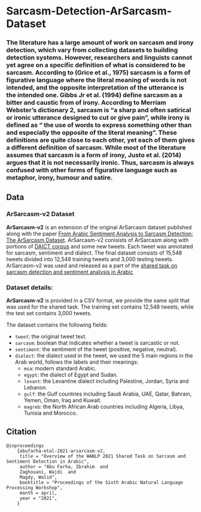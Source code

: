 # Sarcasm-Detection-ArSarcasm-Dataset
### The literature has a large amount of work on sarcasm and irony detection, which vary from collecting datasets to building detection systems. However, researchers and linguists cannot yet agree on a specific definition of what is considered to be sarcasm. According to (Grice et al., 1975) sarcasm is a form of figurative language where the literal meaning of words is not intended, and the opposite interpretation of the utterance is the intended one. Gibbs Jr et al. (1994) define sarcasm as a bitter and caustic from of irony. According to Merriam Webster’s dictionary 2, sarcasm is “a sharp and often satirical or ironic utterance designed to cut or give pain”, while irony is defined as “ the use of words to express something other than and especially the opposite of the literal meaning”. These definitions are quite close to each other, yet each of them gives a different definition of sarcasm. While most of the literature assumes that sarcasm is a form of irony, Justo et al. (2014) argues that it is not necessarily ironic. Thus, sarcasm is always confused with other forms of figurative language such as metaphor, irony, humour and satire.

## Data
### ArSarcasm-v2 Dataset

**ArSarcasm-v2** is an extension of the original ArSarcasm dataset published along with the paper [From Arabic Sentiment Analysis to Sarcasm Detection: The ArSarcasm Dataset](https://www.aclweb.org/anthology/2020.osact-1.5/). ArSarcasm-v2 conisists of ArSarcasm along with portions of [DAICT corpus](https://www.aclweb.org/anthology/2020.lrec-1.768/) and some new tweets. Each tweet was annotated for sarcasm, sentiment and dialect. The final dataset consists of 15,548 tweets divided into 12,548 training tweets and 3,000 testing tweets. ArSarcasm-v2 was used and released as a part of the [shared task on sarcasm detection and sentiment analysis in Arabic](https://sites.google.com/view/ar-sarcasm-sentiment-detection/)

### Dataset details:
**ArSarcasm-v2** is provided in a CSV format, we provide the same split that was used for the shared task. The training set contains 12,548 tweets, while the test set contains 3,000 tweets.

The dataset contains the following fields:
* `tweet`: the original tweet text.
* `sarcasm`: boolean that indicates whether a tweet is sarcastic or not.
* `sentiment`: the sentiment of the tweet (positive, negative, neutral).
* `dialect`: the dialect used in the tweet, we used the 5 main regions in the Arab world, follows the labels and their meanings:
  * `msa`: modern standard Arabic.
  * `egypt`: the dialect of Egypt and Sudan.
  * `levant`: the Levantine dialect including Palestine, Jordan, Syria and Lebanon.
  * `gulf`: the Gulf countries including Saudi Arabia, UAE, Qatar, Bahrain, Yemen, Oman, Iraq and Kuwait.
  * `magreb`: the North African Arab countries including Algeria, Libya, Tunisia and Morocco.


## Citation

```
@inproceedings
    {abufarha-etal-2021-arsarcasm-v2,
     title = "Overview of the WANLP 2021 Shared Task on Sarcasm and Sentiment Detection in Arabic",
     author = "Abu Farha, Ibrahim  and
     Zaghouani, Wajdi  and
     Magdy, Walid",
     booktitle = "Proceedings of the Sixth Arabic Natural Language Processing Workshop",
     month = april,
     year = "2021",
    }

```
